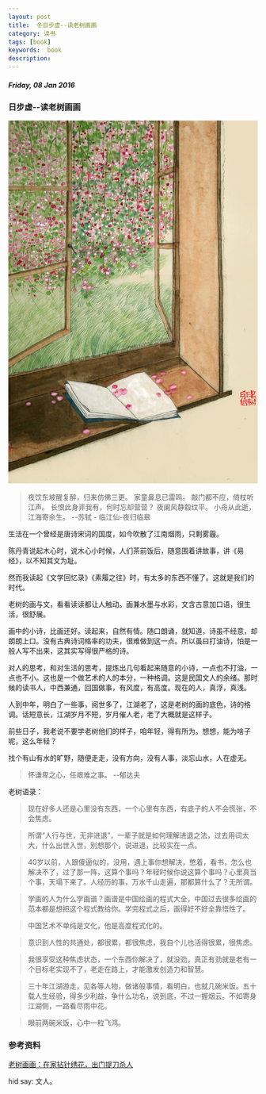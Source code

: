 ```yaml
---
layout: post
title:  冬日步虚--读老树画画
category: 读书
tags: [book]
keywords:  book
description:
---
```


##### Friday, 08 Jan 2016

### 日步虚--读老树画画

![LaoShuHuaHua](/../../assets/img/book/2016/LaoShuHuaHua_2.jpeg)

> 夜饮东坡醒复醉，归来仿佛三更。
家童鼻息已雷鸣。
敲门都不应，倚杖听江声。
长恨此身非我有，何时忘却营营？
夜阑风静縠纹平。
小舟从此逝，江海寄余生。
--苏轼 - 临江仙-夜归临皋

生活在一个曾经是唐诗宋词的国度，如今吹散了江南烟雨，只剩雾霾。

陈丹青说起木心时，说木心小时候，人们茶前饭后，随意围着讲故事，讲《易经》，以不知其文为耻。

然而我读起《文学回忆录》《素履之往》时，有太多的东西不懂了。这就是我们的时代。

老树的画与文，看看读读都让人触动。画兼水墨与水彩，文含古意加口语，很生活，很舒展。

画中的小诗，比画还好。读起来，自然有情。随口朗诵，就知道，诗虽不经意，却朗朗上口。没有古典诗词格率的功夫，很难做到这一点。所以虽曰打油诗，怕是一般人写不出来，这其实写得很严格的诗。

对人的思考，和对生活的思考，提炼出几句看起来随意的小诗，一点也不打油，一点也不小。这也是一个做艺术的人的本分，一种格调。这是民国文人的余绪。那时候的读书人，中西兼通，回国做事，有风度，有高度。现在的人，真浮，真浅。

人到中年，明白了一些事，阅世多了，江湖老了，这是老树的画的底色，诗的格调。话短意长，江湖岁月不短，岁月催人老，老了大概就是这样子。

前些日子，我老说不要学老树他们的样子，咱年轻，得有所为。想想，能为啥子呢，这么年轻？

找个有山有水的旷野，随便走走，没有方向，没有人事，淡忘山水，人在虚无。


> 怀谦卑之心，任艰难之事。
--郁达夫

老树语录：

> 现在好多人还是心里没有东西，一个心里有东西，有底子的人不会慌张，不会焦虑。

> 所谓“人行与世，无非进退”，一辈子就是如何理解进退之法，过去用词太大，什么出世入世，别想那个，说进退，比较实在一点。

> 40岁以前，人跟傻逼似的，没用，遇上事你想解决，憋着，看书，怎么也解决不了，过了那一阵，这算个事吗？年轻时候你说这算个事吗？心里真当个事，天塌下来了。人经历的事，万水千山走遍，那都算什么了？无所谓。

> 学画的人为什么学画谱？画谱是中国绘画的程式大全，中国过去很多绘画的范本都是想把这个程式教给你。学完程式之后，画得好不好全靠悟性了。

> 中国艺术不单纯是文化，他是高度程式化的。

> 意识到人性的共通处，都很累，都很焦虑，我自个儿也活得很累，很焦虑。

> 我很享受这种焦虑状态，一个东西你解决了，就没劲，真正有劲就是老有一个目标老实现不了，老走在路上，才能激发创造力和智慧。

> 三十年江湖游走，见各等人物，做诸般事情，看明白，也就几碗米饭。五十载人生经验，得多少利益，争什么功名，说到底，不过一握烟云。不如寄身江湖侧，一路看尽雨中花。

> 眼前两碗米饭，心中一粒飞鸿。


### 参考资料
[老树画画：在家拈针绣花，出门提刀杀人](http://www.jiemian.com/article/500643.html)


hid say: 文人。
